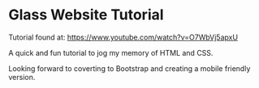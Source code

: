 # Glass Website Tutorial

Tutorial found at:
https://www.youtube.com/watch?v=O7WbVj5apxU

A quick and fun tutorial to jog my memory of HTML and CSS.

Looking forward to coverting to Bootstrap and creating a mobile friendly version.
